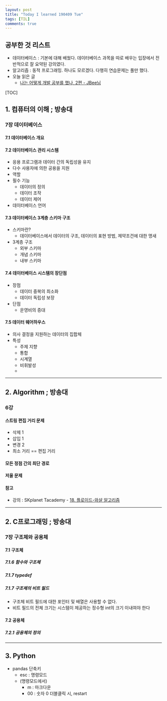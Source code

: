 ```yaml
---
layout: post
title: "Today I learned 190409 Tue"
tags: [TIL]
comments: true
---
```


## 공부한 것 리스트
- 데이터베이스 : 기본에 대해 배웠다. 데이터베이스 과목을 따로 배우는 입장에서 전반적으로 잘 요약된 강의였다.
- 알고리즘 : 동적 프로그래밍. 하나도 모르겠다. 다행히 연습문제는 풀만 했다.
- 오늘 읽은 글
	- [나는 어떻게 개발 공부를 했나, 2편 - JBee님](https://jbee.io/essay/how_do_i_study_2/)

[TOC]

## 1. 컴퓨터의 이해 ; 방송대

### 7장 데이터베이스

#### 7.1 데이터베이스 개요

#### 7.2 데이터베이스 관리 시스템
- 응용 프로그램과 데이터 간의 독립성을 유지
- 다수 사용자에 의한 공용을 지원
- 역할
- 필수 기능
	- 데이터의 정의
	- 데이터 조작
	- 데이터 제어
- 데이터베이스 언어

#### 7.3 데이터베이스 3계층 스키마 구조
- 스키마란?
	- 데이터베이스에서 데이터의 구조, 데이터의 표현 방법, 제약조건에 대한 명새
- 3계층 구조
	- 외부 스키마
	- 개념 스키마
	- 내부 스키마

#### 7.4 데이터베이스 시스템의 장단점
- 장점
	- 데이터 중복의 최소화
	- 데이터 독립성 보장
- 단점
	- 운영비의 증대

#### 7.5 데이터 웨어하우스
- 의사 결정을 지원하는 데이터의 집합체
- 특성
	- 주제 지향
	- 통합
	- 시계열
	- 비휘발성
	-
- - -

## 2. Algorithm ; 방송대

### 6강

#### 스트링 편집 거리 문제
- 삭제 1
- 삽입 1
- 변경 2
- 최소 거리 == 편집 거리

#### 모든 정점 간의 최단 경로

#### 저울 문제
#### 참고
- 강의 : SKplanet Tacademy - [18. 플로이드-와샬 알고리즘](https://www.youtube.com/watch?v=FhcNtPqKcdk)

- - -

## 2. C프로그래밍 ; 방송대

### 7장 구조체와 공용체

#### 7.1 구조체

##### 7.1.6 함수와 구조체

##### 7.1.7 typedef

##### 7.1.7 구조체의 비트 필드
- 구조체 비트 필드에 대한 포인터 및 배열은 사용할 수 없다.
- 비트 필드의 전체 크기는 시스템이 제공하는 정수형 int의 크기 이내여야 한다

#### 7.2 공용체

##### 7.2.1 공용체의 정의

- - -

## 3. Python 
- pandas 단축키
	- esc : 명령모드
	- (명령모드에서)
		- m : 마크다운
		- 00 : 숫자 0 더블클릭 시, restart



